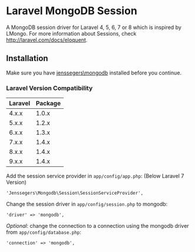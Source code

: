 Laravel MongoDB Session
=======================

A MongoDB session driver for Laravel 4, 5, 6, 7 or 8 which is inspired by LMongo. For more information about Sessions, check http://laravel.com/docs/eloquent.

Installation
------------

Make sure you have [jenssegers\mongodb](https://github.com/jenssegers/Laravel-MongoDB) installed before you continue.

### Laravel Version Compatibility

Laravel   | Package
:---------|:----------
 4.x.x    | 1.0.x
 5.x.x    | 1.2.x
 6.x.x    | 1.3.x
 7.x.x    | 1.4.x
 8.x.x    | 1.4.x
 9.x.x	  | 1.4.x


Add the session service provider in `app/config/app.php`: (Below Laravel 7 Version)

    'Jenssegers\Mongodb\Session\SessionServiceProvider',

Change the session driver in `app/config/session.php` to mongodb:

    'driver' => 'mongodb',

*Optional*: change the connection to a connection using the mongodb driver from `app/config/database.php`:

	'connection' => 'mongodb',
